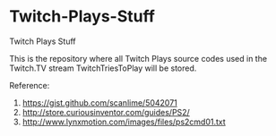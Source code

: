# Twitch-Plays-Stuff
Twitch Plays Stuff

This is the repository where all Twitch Plays source codes used in the Twitch.TV stream TwitchTriesToPlay will be stored.

Reference:

1) https://gist.github.com/scanlime/5042071
2) http://store.curiousinventor.com/guides/PS2/
3) http://www.lynxmotion.com/images/files/ps2cmd01.txt
